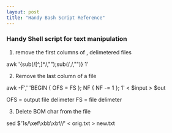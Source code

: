 ```yaml
---
layout: post
title: "Handy Bash Script Reference"
---
```


### Handy Shell script for text manipulation

1. remove the first columns of , delimetered files

awk '{sub(/[^,]*/,"");sub(/,/,"")} 1'

2. Remove the last column of a file

awk -F',' 'BEGIN { OFS = FS }; NF { NF -= 1 }; 1' < $input > $out

OFS = output file delimeter
FS =  file delimeter

3.  Delete BOM char from the file

sed $'1s/\xef\xbb\xbf//' < orig.txt > new.txt

